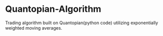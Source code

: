 # Quantopian-Algorithm

Trading algorithm built on Quantopian(python code) utilizing exponentially weighted moving averages.
